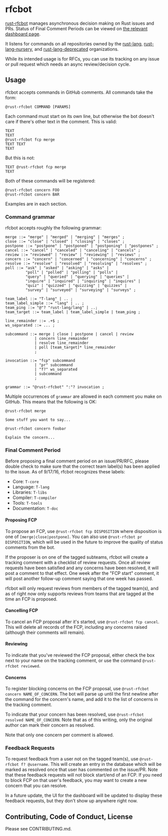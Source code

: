 # rfcbot

[rust-rfcbot](https://github.com/rust-rfcbot) manages asynchronous decision making on Rust issues and PRs. Status of Final Comment Periods can be viewed on [the relevant dashboard page](http://rfcbot.rs).

It listens for commands on all repositories owned by the [rust-lang](https://github.com/rust-lang), [rust-lang-nursery](https://github.com/rust-lang-nursery), and [rust-lang-deprecated](https://github.com/rust-lang-deprecated) organizations.

While its intended usage is for RFCs, you can use its tracking on any issue or pull request which needs an async review/decision cycle.

## Usage

rfcbot accepts commands in GitHub comments. All commands take the form:

```
@rust-rfcbot COMMAND [PARAMS]
```

Each command must start on its own line, but otherwise the bot doesn't care if there's other text in the comment. This is valid:

```
TEXT
TEXT
@rust-rfcbot fcp merge
TEXT TEXT
TEXT
```

But this is not:

```
TEXT @rust-rfcbot fcp merge
TEXT
```

Both of these commands will be registered:

```
@rust-rfcbot concern FOO
@rust-rfcbot concern BAR
```

Examples are in each section.

### Command grammar

rfcbot accepts roughly the following grammar:

```ebnf
merge ::= "merge" | "merged" | "merging" | "merges" ;
close ::= "close" | "closed" | "closing" | "closes" ;
postpone ::= "postpone" | "postponed" | "postponing" | "postpones" ;
cancel ::= "cancel" | "canceled" | "canceling" | "cancels" ;
review ::= "reviewed" | "review" | "reviewing" | "reviews" ;
concern ::= "concern" | "concerned" | "concerning" | "concerns" ;
resolve ::= "resolve" | "resolved" | "resolving" | "resolves" ;
poll ::= "ask" | "asked" | "asking" | "asks" |
         "poll" | "polled" | "polling" | "polls" |
         "query" | "queried" | "querying" | "queries" |
         "inquire" | "inquired" | "inquiring" | "inquires" |
         "quiz" | "quizzed" | "quizzing" | "quizzes" |
         "survey" | "surveyed" | "surveying" | "surveys" ;

team_label ::= "T-lang" | .. ;
team_label_simple ::= "lang" | .. ;
team_ping ::= "@"? "rust-lang/lang" | ..;
team_target ::= team_label | team_label_simple | team_ping ;

line_remainder ::= .+$ ;
ws_separated ::= ... ;

subcommand ::= merge | close | postpone | cancel | review
             | concern line_remainder
             | resolve line_remainder
             | poll [team_target]* line_remainder
             ;

invocation ::= "fcp" subcommand
             | "pr" subcommand
             | "f?" ws_separated
             | subcommand
             ;

grammar ::= "@rust-rfcbot" ":"? invocation ;
```

Multiple occurrences of `grammar` are allowed in each comment you make on GitHub.
This means that the following is OK:

```
@rust-rfcbot merge

Some stuff you want to say...

@rust-rfcbot concern foobar

Explain the concern...
```

### Final Comment Period

Before proposing a final comment period on an issue/PR/RFC, please double check to make sure that the correct team label(s) has been applied to the issue. As of 9/17/16, rfcbot recognizes these labels:

* Core: `T-core`
* Language: `T-lang`
* Libraries: `T-libs`
* Compiler: `T-compiler`
* Tools: `T-tools`
* Documentation: `T-doc`

#### Proposing FCP

To propose an FCP, use `@rust-rfcbot fcp DISPOSITION` where disposition is one of `[merge|close|postpone]`. You can also use `@rust-rfcbot pr DISPOSITION`, which will be used in the future to improve the quality of status comments from the bot.

If the proposer is on one of the tagged subteams, rfcbot will create a tracking comment with a checklist of review requests. Once all review requests have been satisfied and any concerns have been resolved, it will post a comment to that effect. One week after the "FCP start" comment, it will post another follow-up comment saying that one week has passed.

rfcbot will only request reviews from members of the tagged team(s), and as of right now only supports reviews from teams that are tagged at the time an FCP is proposed.

#### Cancelling FCP

To cancel an FCP proposal after it's started, use `@rust-rfcbot fcp cancel`. This will delete all records of the FCP, including any concerns raised (although their comments will remain).

#### Reviewing

To indicate that you've reviewed the FCP proposal, either check the box next to your name on the tracking comment, or use the command `@rust-rfcbot reviewed`.

#### Concerns

To register blocking concerns on the FCP proposal, use `@rust-rfcbot concern NAME_OF_CONCERN`. The bot will parse up until the first newline after the command for the concern's name, and add it to the list of concerns in the tracking comment.

To indicate that your concern has been resolved, use `@rust-rfcbot resolved NAME_OF_CONCERN`. Note that as of this writing, only the original author can mark their concern as resolved.

Note that only one concern per comment is allowed.

### Feedback Requests

To request feedback from a user not on the tagged team(s), use `@rust-rfcbot f? @username`. This will create an entry in the database which will be marked as resolved once that user has commented on the issue/PR. Note that these feedback requests will not block start/end of an FCP. If you need to block FCP on that user's feedback, you may want to create a new concern that you can resolve.

In a future update, the UI for the dashboard will be updated to display these feedback requests, but they don't show up anywhere right now.

## Contributing, Code of Conduct, License

Please see CONTRIBUTING.md.
